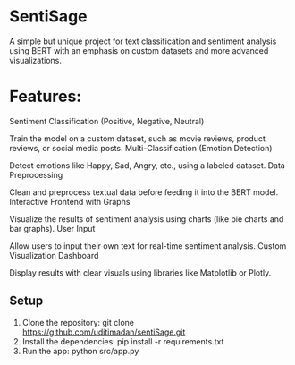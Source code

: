 # SentiSage
A simple but unique project for text classification and sentiment analysis using BERT with an emphasis on custom datasets and more advanced visualizations.

# Features:
Sentiment Classification (Positive, Negative, Neutral)

Train the model on a custom dataset, such as movie reviews, product reviews, or social media posts.
Multi-Classification (Emotion Detection)

Detect emotions like Happy, Sad, Angry, etc., using a labeled dataset.
Data Preprocessing

Clean and preprocess textual data before feeding it into the BERT model.
Interactive Frontend with Graphs

Visualize the results of sentiment analysis using charts (like pie charts and bar graphs).
User Input

Allow users to input their own text for real-time sentiment analysis.
Custom Visualization Dashboard

Display results with clear visuals using libraries like Matplotlib or Plotly.

## Setup
1. Clone the repository:
   git clone https://github.com/uditimadan/sentiSage.git
2. Install the dependencies:
   pip install -r requirements.txt
3. Run the app:
   python src/app.py